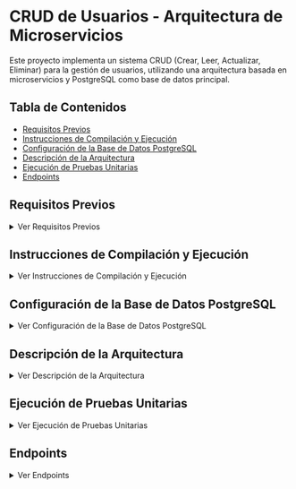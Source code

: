 <h1>
  <strong> CRUD de Usuarios - Arquitectura de Microservicios </strong>
  </h1>

Este proyecto implementa un sistema CRUD (Crear, Leer, Actualizar, Eliminar) para la gestión de usuarios, utilizando una arquitectura basada en microservicios y PostgreSQL como base de datos principal.

## Tabla de Contenidos
- [Requisitos Previos](#requisitos-previos)
- [Instrucciones de Compilación y Ejecución](#instrucciones-de-compilación-y-ejecución)
- [Configuración de la Base de Datos PostgreSQL](#configuración-de-la-base-de-datos-postgresql)
- [Descripción de la Arquitectura](#descripción-de-la-arquitectura)
- [Ejecución de Pruebas Unitarias](#ejecución-de-pruebas-unitarias)
- [Endpoints](#endpoints)

## Requisitos Previos
<details>
  <summary>Ver Requisitos Previos</summary>

  ### Requisitos Previos
  Antes de comenzar, asegúrate de tener instalados los siguientes componentes:

    - JDK 11 o superior
    - Maven 3.6.0 o superior
    - Docker (opcional, para ejecutar la base de datos PostgreSQL en un contenedor)
    - PostgreSQL 12 o superior
</details>

## Instrucciones de Compilación y Ejecución
<details>
  <summary>Ver Instrucciones de Compilación y Ejecución</summary>

  ### Instrucciones de Compilación y Ejecución
  Sigue estos pasos para compilar y ejecutar la aplicación:
  
    ## 1. Clonar el repositorio:
    - git clone https://github.com/4lejandroquintero/crud-usuarios-microserviciostres.git
    - cd crud-usuarios-microserviciostres

    ## 2. Clonar el repositorio:
    - mvn clean install

    ## 3. Configurar y ejecutar la base de datos PostgreSQL
    - Instalar PostgreSQL localmente, descarga e instala la versión adecuada para tu sistema operativo desde la página oficial. Luego, crea una base de datos y un usuario con los permisos necesarios.
      
     ## 4. Configurar las variables de entorno
    - La aplicación utiliza variables de entorno para la configuración de la base de datos. Asegúrate de establecer las siguientes variables antes de ejecutar la aplicación:
        export SPRING_DATASOURCE_URL=jdbc:postgresql://localhost:5432/microrobot-microservicio
        export SPRING_DATASOURCE_USERNAME=usuario
        export SPRING_DATASOURCE_PASSWORD=contraseña
</details>

## Configuración de la Base de Datos PostgreSQL
<details>
  <summary>Ver Configuración de la Base de Datos PostgreSQL</summary>

  ### Configuración de la Base de Datos PostgreSQL
  La aplicación requiere una base de datos PostgreSQL configurada con las siguientes características:

      - Nombre de la base de datos: microrobot-microservicio
      - Usuario: usuario
      - Contraseña: contraseña
      
En los archivos application.yml de los microservicios User y Task se encuentran estas configuraciones de la BD.
</details>

## Descripción de la Arquitectura
<details>
  <summary>Ver Descripción de la Arquitectura</summary>

  ### Descripción de la Arquitectura
  La aplicación está diseñada siguiendo una arquitectura de microservicios, donde cada componente es independiente y se comunica con los demás a través de interfaces bien definidas. Esto permite una mayor escalabilidad, mantenibilidad y resiliencia en el sistema.

En esta arquitectura, los servicios individuales manejan funcionalidades específicas y se comunican entre sí mediante solicitudes HTTP RESTful. Para facilitar esta interacción y brindar una experiencia unificada, se utiliza un API Gateway, que centraliza todas las peticiones hacia los microservicios y expone una única interfaz para los clientes.

### Microservicios Principales
### 1. Servicio de Usuarios (User Service)
Gestiona todas las operaciones relacionadas con los usuarios del sistema, incluyendo:

      - Registro de usuarios
      - Consulta de perfiles
      - Actualización de datos
      - Eliminación de cuentas
      - Relación de usuarios con tareas
      
Este servicio interactúa directamente con la base de datos PostgreSQL para almacenar y recuperar información.

### 2. Servicio de Tareas (Task Service)
Se encarga de gestionar las tareas asociadas a los usuarios y proporciona funcionalidades como:

      - Creación de tareas
      - Asignación de tareas a usuarios
      - Actualización del estado de tareas
      - Eliminación de tareas
      
También interactúa con PostgreSQL, permitiendo la persistencia de las tareas y su relación con los usuarios.

### 3. API Gateway (Gateway Service)
El API Gateway es un componente clave en la arquitectura de microservicios, ya que centraliza las solicitudes de los clientes y las redirige al microservicio correspondiente.

### Funciones principales del Gateway:
✅ <strong>Unificar Endpoints:</strong>  En lugar de exponer múltiples URLs para cada microservicio, el API Gateway proporciona una única dirección para todas las peticiones.
✅ <strong>Balanceo de Carga:</strong> Puede distribuir el tráfico entre múltiples instancias de un microservicio si hay escalado horizontal.
✅ <strong>Seguridad y Autenticación:</strong> Puede gestionar autenticación con JWT y validar accesos antes de reenviar las solicitudes.
✅ <strong>Manejo de Errores y Timeouts:</strong> Si un microservicio falla o se ralentiza, el API Gateway puede gestionar respuestas adecuadas.
✅ <strong>Redirección de Rutas:</strong> Define reglas de enrutamiento para que las peticiones sean enviadas al microservicio correcto.

Ejemplo de cómo el Gateway expone un solo punto de acceso:

Servicio	Endpoint Directo	Endpoint a través del API Gateway

      - User Service	/user	/api/v3/user
      - Task Service	/tasks	/api/v3/tasks
      
El cliente solo interactúa con /api/, mientras que el API Gateway reenvía las solicitudes al microservicio correspondiente.

### Comunicación entre Microservicios
La comunicación entre los microservicios se realiza mediante llamadas HTTP RESTful, utilizando el API Gateway como intermediario.

1️⃣ Un cliente envía una solicitud a http://localhost:8080/api/v3/tasks
2️⃣ El API Gateway redirige la petición al Task Service en http://localhost:9090/v3/tasks
3️⃣ El Task Service procesa la solicitud y devuelve la respuesta al Gateway
4️⃣ El API Gateway responde al cliente con los datos obtenidos

Esta estrategia facilita el desarrollo, ya que los clientes solo interactúan con un punto de entrada común, sin necesidad de conocer las direcciones individuales de cada microservicio.

### Seguridad y Autenticación
La aplicación implementa seguridad basada en tokens JWT, de la siguiente manera:
🔐 El usuario inicia sesión en el User Service y recibe un token JWT
🔐 Para cada petición posterior, el token JWT se envía en los headers
🔐 El API Gateway verifica el token y solo permite solicitudes válidas
🔐 Los microservicios pueden validar el token antes de procesar la solicitud

Esto garantiza que solo usuarios autenticados puedan acceder a ciertos recursos del sistema.
</details>

## Ejecución de Pruebas Unitarias
<details>
  <summary>Ver Ejecución de Pruebas Unitarias</summary>

  ### Ejecución de Pruebas Unitarias
  Para garantizar la calidad y funcionalidad del código, se han implementado pruebas unitarias utilizando JUnit y Mockito.

  Para ejecutar las pruebas unitarias, sigue estos pasos:

      - Compilar la aplicación y ejecutar las pruebas:

          - mvn clean test
          
Este comando compilará el código y ejecutará todas las pruebas unitarias. Los resultados de las pruebas se mostrarán en la consola y se generarán informes en el directorio <strong>target/surefire-reports.</strong>

### Verificar la cobertura de pruebas:

Para verificar la cobertura de las pruebas, puedes utilizar herramientas como JaCoCo. Ejecuta el siguiente comando para generar un informe de cobertura:

          - mvn jacoco:report
El informe se generará en target/site/jacoco/index.html y podrás abrirlo en tu navegador para revisar qué partes del código están cubiertas por las pruebas.
</details>

## Endpoints
<details>
  <summary>Ver Endpoints</summary>

  ### Endpoints Principales
  ## USER
      - REGISTER - POST : http://localhost:8080/api/v3/user/auth/register
      - LOGIN - POST : http://localhost:8080/api/v3/user/auth/login
      - GETALLUSERS - GET : http://localhost:8080/api/v3/user/admin/all
      - GETUSERBYID - GET : http://localhost:8080/api/v3/user/search/{iduser}
      - UPDATE - PUT : http://localhost:8080/api/v3/user/update/1
      - DELETE - DELETE : http://localhost:8080/api/v1/user/delete/{iduser}
      - GETUSERROL - GET : http://localhost:8080/api/v1/user/search-by-role/EDITOR
  ## TASK
      - CREATE - POST : http://localhost:8080/api/v1/tasks/create
      - GETALLTASK - GET : http://localhost:8080/api/v1/tasks/admin/all
      - GETTASKBYID - GET : http://localhost:8080/api/v1/tasks/{id}
      - UPDATE - PUT : http://localhost:8080/api/v1/tasks/update/{id}
      - DELETE - DELETE : http://localhost:8080/api/v1/tasks/delete/{id}
      - GETTASKBYUSERID - GET : http://localhost:8080/api/v1/tasks/user/{userId}
  
</details>



